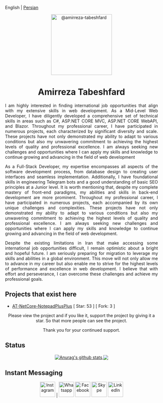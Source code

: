 English | [Persian](./README.fa-IR.md) 

<p align="center">
	<img class="avatar rounded-2 avatar-user" src="https://avatars.githubusercontent.com/u/29227919?s=400&amp;u=41be4e9f240b912710db8e9004ad888a293077b1&amp;v=4" width="200" height="200" alt="@amirreza-tabeshfard">
</p>

<h1 align="center">
  Amirreza Tabeshfard
</h1>

<div>
	<p align="justify">
		I am highly interested in finding international job opportunities that align with my extensive skills in web development. As a Mid-Level Web Developer, I have diligently developed a comprehensive set of technical skills in areas such as C#, ASP.NET CORE MVC, ASP.NET CORE WebAPI, and Blazor. Throughout my professional career, I have participated in numerous projects, each characterized by significant diversity and scale. These projects have not only demonstrated my ability to adapt to various conditions but also my unwavering commitment to achieving the highest levels of quality and professional excellence. I am always seeking new challenges and opportunities where I can apply my skills and knowledge to continue growing and advancing in the field of web development
	</p>
	<p align="justify">
		As a Full-Stack Developer, my expertise encompasses all aspects of the software development process, from database design to creating user interfaces and seamless implementation. Additionally, I have foundational skills in engineering Telegram bots and a good understanding of basic SEO principles at a Junior level. It is worth mentioning that, despite my complete mastery of front-end paradigms, my abilities and skills in back-end development are more prominent. Throughout my professional career, I have participated in numerous projects, each accompanied by its own unique challenges and complexities. These projects have not only demonstrated my ability to adapt to various conditions but also my unwavering commitment to achieving the highest levels of quality and professional excellence. I am always seeking new challenges and opportunities where I can apply my skills and knowledge to continue growing and advancing in the field of web development.
	</p>
	<p align="justify">
		Despite the existing limitations in Iran that make accessing some international job opportunities difficult, I remain optimistic about a bright and hopeful future. I am seriously preparing for migration to leverage my skills and abilities in a global environment. This move will not only allow me to advance in my career but also enable me to strive for the highest levels of performance and excellence in web development. I believe that with effort and perseverance, I can overcome these challenges and achieve my professional goals.
	</p>
</div>

## Projects that exist here
* [AT-NetCore-NotepadPlusPlus](https://github.com/amirreza-tabeshfard/AT-NetCore-NotepadPlusPlus) [ Star: 53 ] [ Fork: 3 ]

<p align="center">
  Please view the project and if you like it, support the project by giving it a star. So that more people can see the project.
</p>
<p align="center">
  Thank you for your continued support.
</p>

## Status
<!-- https://github.com/anuraghazra/github-readme-stats/blob/master/themes/README.md -->
<div align="center">
	<a href="https://github.com/amirreza-tabeshfard/github-readme-stats">
		<img align="center" src="https://github-readme-stats.vercel.app/api?username=amirreza-tabeshfard&show_icons=true&include_all_commits=true&theme=radical&hide_border=true" alt="Anurag's github stats" />
  	</a>
	<a href="https://github.com/amirreza-tabeshfard/github-readme-stats">
 		<img align="center" src="https://github-readme-stats.vercel.app/api/top-langs/?username=amirreza-tabeshfard&layout=compact&theme=tokyonight&hide_border=true" />
	</a>
</div>

## Instant Messaging
<div align="center">
    <!--
	    <a style="text-decoration:none;" href="#" target="_blank" rel="noopener">
		<img src="https://cdn.icon-icons.com/icons2/2858/PNG/512/youtube_logo_icon_181643.png" style="width: 50px; heigth: 50px;" title="Youtube" />
	    </a>
	    <a style="text-decoration:none;" href="#" target="_blank" rel="noopener">
		<img src="https://cdn.icon-icons.com/icons2/2858/PNG/512/email_mail_icon_181653.png" style="width: 50px; heigth: 50px;" title="Email" />
	    </a>
	    <a style="text-decoration:none;" href="#" target="_blank" rel="noopener">
		<img src="https://cdn.icon-icons.com/icons2/2858/PNG/512/site_web_network_icon_181647.png" style="width: 50px; heigth: 50px;" title="Website" />
	    </a>
	    <a style="text-decoration:none;" href="#" target="_blank" rel="noopener">
		<img src="https://cdn.icon-icons.com/icons2/2858/PNG/512/local_placeholder_map_marker_icon_181649.png" style="width: 50px; heigth: 50px;" title="Placeholder (Local)" />
	    </a>
	    <a style="text-decoration:none;" href="#" target="_blank" rel="noopener">
		<img src="https://cdn.icon-icons.com/icons2/2858/PNG/512/twitter_logo_icon_181645.png" style="width: 50px; heigth: 50px;" title="Twitter" />
	    </a>
	    <a style="text-decoration:none;" href="#" target="_blank" rel="noopener">
		<img src="https://cdn.icon-icons.com/icons2/2858/PNG/512/blog_rss_logo_icon_181654.png" style="width: 50px; heigth: 50px;" title="Blog (RSS)" />
	    </a>
	    <a style="text-decoration:none;" href="#" target="_blank" rel="noopener">
		<img src="https://cdn.icon-icons.com/icons2/2858/PNG/512/pinterest_logo_icon_181648.png" style="width: 50px; heigth: 50px;" title="Pinterest" />
	    </a>
	    <a style="text-decoration:none;" href="#" target="_blank" rel="noopener">
		<img src="https://cdn.icon-icons.com/icons2/2858/PNG/512/be_behance_logo_icon_181655.png" style="width: 50px; heigth: 50px;" title="Be (behance)" />
	    </a>
    -->
    <a style="text-decoration:none;" href="https://www.instagram.com/amirreza.tabeshfard" target="_blank">
	<img src="https://cdn.icon-icons.com/icons2/2858/PNG/512/instagram_ig_logo_icon_181651.png" style="width: 50px; heigth: 50px;" title="Instagram" />
    </a>
    |
    <a style="text-decoration:none;" href="https://api.whatsapp.com/send?phone=+989126210946" target="_blank" rel="noopener">
	<img src="https://cdn.icon-icons.com/icons2/2858/PNG/512/whatsapp_logo_icon_181644.png" style="width: 50px; heigth: 50px;" title="Whatsapp" />
    </a>
    <a style="text-decoration:none;" href="https://www.facebook.com/Amirreza.Tabeshfard.1367" target="_blank" rel="noopener">
	<img src="https://cdn.icon-icons.com/icons2/2858/PNG/512/facebook_logo_icon_181652.png" style="width: 50px; heigth: 50px;" title="Facebook" />
    </a>
    <a style="text-decoration:none;" href="https://join.skype.com/invite/FamxfW2QwJcM" target="_blank" rel="noopener">
	<img src="https://cdn.icon-icons.com/icons2/2858/PNG/512/skype_logo_icon_181646.png" style="width: 50px; heigth: 50px;" title="Skype" />
    </a>
    <a style="text-decoration:none;" href="https://www.linkedin.com/in/amirreza-tabeshfard/" target="_blank" rel="noopener">
	<img src="https://cdn.icon-icons.com/icons2/2858/PNG/512/in_linkedin_logo_icon_181650.png" style="width: 50px; heigth: 50px;" title="LinkedIn" />
    </a>
</div>
